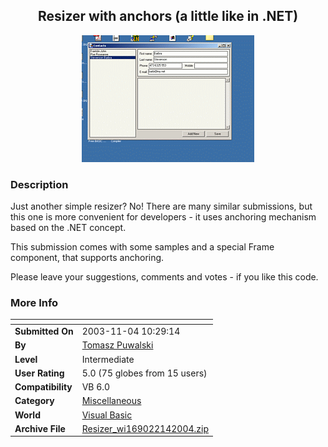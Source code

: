 ﻿<div align="center">

## Resizer with anchors \(a little like in \.NET\)

<img src="PIC2004111322263485.gif">
</div>

### Description

Just another simple resizer? No! There are many similar submissions, but this one is more convenient for developers - it uses anchoring mechanism based on the .NET concept.

This submission comes with some samples and a special Frame component, that supports anchoring.

Please leave your suggestions, comments and votes - if you like this code.
 
### More Info
 


<span>             |<span>
---                |---
**Submitted On**   |2003-11-04 10:29:14
**By**             |[Tomasz Puwalski](https://github.com/Planet-Source-Code/PSCIndex/blob/master/ByAuthor/tomasz-puwalski.md)
**Level**          |Intermediate
**User Rating**    |5.0 (75 globes from 15 users)
**Compatibility**  |VB 6\.0
**Category**       |[Miscellaneous](https://github.com/Planet-Source-Code/PSCIndex/blob/master/ByCategory/miscellaneous__1-1.md)
**World**          |[Visual Basic](https://github.com/Planet-Source-Code/PSCIndex/blob/master/ByWorld/visual-basic.md)
**Archive File**   |[Resizer\_wi169022142004\.zip](https://github.com/Planet-Source-Code/tomasz-puwalski-resizer-with-anchors-a-little-like-in-net__1-50708/archive/master.zip)








